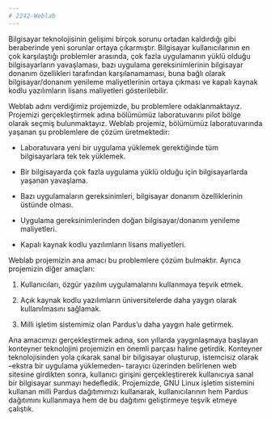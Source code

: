 ```yaml
---
# 2242-Weblab
---
```

Bilgisayar teknolojisinin gelişimi birçok sorunu ortadan kaldırdığı gibi beraberinde yeni sorunlar
ortaya çıkarmıştır. Bilgisayar kullanıcılarının en çok karşılaştığı problemler arasında, çok fazla
uygulamanın yüklü olduğu bilgisayarların yavaşlaması, bazı uygulama gereksinimlerinin bilgisayar
donanım özellikleri tarafından karşılanamaması, buna bağlı olarak bilgisayar/donanım yenileme
maliyetlerinin ortaya çıkması ve kapalı kaynak kodlu yazılımların lisans maliyetleri gösterilebilir.

Weblab adını verdiğimiz projemizde, bu problemlere odaklanmaktayız. Projemizi gerçekleştirmek
adına bölümümüz laboratuvarını pilot bölge olarak seçmiş bulunmaktayız. Weblab projemiz, bölümümüz
laboratuvarında yaşanan şu problemlere de çözüm üretmektedir:


- Laboratuvara yeni bir uygulama yüklemek gerektiğinde tüm bilgisayarlara tek tek yüklemek.

- Bir bilgisayarda çok fazla uygulama yüklü olduğu için bilgisayarlarda yaşanan yavaşlama.

- Bazı uygulamaların gereksinimleri, bilgisayar donanım özelliklerinin üstünde olması.

- Uygulama gereksinimlerinden doğan bilgisayar/donanım yenileme maliyetleri.

- Kapalı kaynak kodlu yazılımların lisans maliyetleri.

Weblab projemizin ana amacı bu problemlere çözüm bulmaktır. Ayrıca projemizin diğer amaçları:

1. Kullanıcıları, özgür yazılım uygulamalarını kullanmaya teşvik etmek.

2. Açık kaynak kodlu yazılımların üniversitelerde daha yaygın olarak kullanılmasını sağlamak.

3. Milli işletim sistemimiz olan Pardus’u daha yaygın hale getirmek.

Ana amacımızı gerçekleştirmek adına, son yıllarda yaygınlaşmaya başlayan konteyner teknolojini
projemizin en önemli parçası haline getirdik. Konteyner teknolojisinden yola çıkarak sanal bir bilgisayar
oluşturup, istemcisiz olarak –ekstra bir uygulama yüklemeden- tarayıcı üzerinden belirlenen web sitesine
girdikten sonra, kullanıcı girişini gerçekleştirerek kullanıcıya sanal bir bilgisayar sunmayı hedefledik.
Projemizde, GNU Linux işletim sistemini kullanan milli Pardus dağıtımımızı kullanarak,
kullanıcılarının hem Pardus dağıtımını kullanmaya hem de bu dağıtımı geliştirmeye teşvik etmeye
çalıştık.
